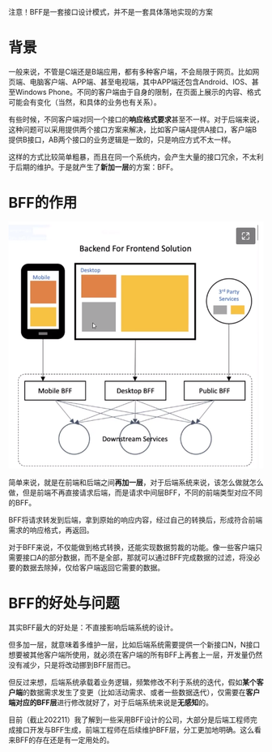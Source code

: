 注意！BFF是一套接口设计模式，并不是一套具体落地实现的方案

# 背景

一般来说，不管是C端还是B端应用，都有多种客户端，不会局限于网页。比如网页端、电脑客户端、APP端、甚至电视端，其中APP端还包含Android、IOS、甚至Windows Phone。不同的客户端由于自身的限制，在页面上展示的内容、格式可能会有变化（当然，和具体的业务也有关系）。

有些时候，不同客户端对同一个接口的**响应格式要求**甚至不一样。对于后端来说，这种问题可以采用提供两个接口方案来解决，比如客户端A提供A接口，客户端B提供B接口，AB两个接口的业务逻辑是一致的，只是响应方式不太一样。

这样的方式比较简单粗暴，而且在同一个系统内，会产生大量的接口冗余，不太利于后期的维护。于是就产生了**新加一层**的方案：BFF。

# BFF的作用

![image-20221127121516532](markdown-img/22-接口设计-BFF到底是什么，有什么应用场景.assets/image-20221127121516532.png)

简单来说，就是在前端和后端之间**再加一层**，对于后端系统来说，该怎么做就怎么做，但是前端不再直接请求后端，而是请求中间层BFF，不同的前端类型对应不同的BFF。

BFF将请求转发到后端，拿到原始的响应内容，经过自己的转换后，形成符合前端需求的响应格式，再返回。

对于BFF来说，不仅能做到格式转换，还能实现数据剪裁的功能。像一些客户端只需要接口A的部分数据，而不是全部，那就可以通过BFF完成数据的过滤，将没必要的数据去除掉，仅给客户端返回它需要的数据。

# BFF的好处与问题

其实BFF最大的好处是：不直接影响后端系统的设计。

但多加一层，就意味着多维护一层，比如后端系统需要提供一个新接口N，N接口想要被其他客户端所使用，就必须在客户端的所有BFF上再套上一层，开发量仍然没有减少，只是将改动挪到BFF层而已。

但反过来想，后端系统承载着业务逻辑，频繁修改不利于系统的迭代，假如**某个客户端**的数据需求发生了变更（比如活动需求、或者一些数据迭代），仅需要在**客户端对应的BFF层**进行修改就好了，对于后端系统来说是**无感知**的。

目前（截止202211）我了解到一些采用BFF设计的公司，大部分是后端工程师完成接口开发与BFF生成，前端工程师在后续维护BFF层，分工更加地明确。这么看来BFF的存在还是有一定用处的。